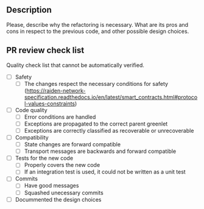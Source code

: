 ## Description

Please, describe why the refactoring is necessary. What are its pros and cons
in respect to the previous code, and other possible design choices.

## PR review check list

Quality check list that cannot be automatically verified.

- [ ] Safety
    - [ ] The changes respect the necessary conditions for safety (https://raiden-network-specification.readthedocs.io/en/latest/smart_contracts.html#protocol-values-constraints)
- [ ] Code quality
    - [ ] Error conditions are handled
    - [ ] Exceptions are propagated to the correct parent greenlet
    - [ ] Exceptions are correctly classified as recoverable or unrecoverable
- [ ] Compatibility
    - [ ] State changes are forward compatible
    - [ ] Transport messages are backwards and forward compatible
- [ ] Tests for the new code
    - [ ] Properly covers the new code
    - [ ] If an integration test is used, it could not be written as a unit test
- [ ] Commits
    - [ ] Have good messages
    - [ ] Squashed unecessary commits
- [ ] Docummented the design choices
